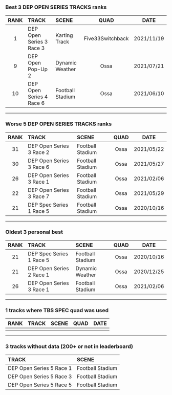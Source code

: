 ### Best 3 DEP OPEN SERIES TRACKS ranks
|RANK|TRACK|SCENE|QUAD|DATE|
|:---:|:---|:---|:---:|:---:|
|1|DEP Open Series 3 Race 3|Karting Track|Five33Switchback|2021/11/19|
|9|DEP Open Pop-Up 2|Dynamic Weather|Ossa|2021/07/21|
|10|DEP Open Series 4 Race 6|Football Stadium|Ossa|2021/06/10|
---
### Worse 5 DEP OPEN SERIES TRACKS ranks
|RANK|TRACK|SCENE|QUAD|DATE|
|:---:|:---|:---|:---:|:---:|
|31|DEP Open Series 3 Race 2|Football Stadium|Ossa|2021/05/22|
|30|DEP Open Series 3 Race 6|Football Stadium|Ossa|2021/05/27|
|26|DEP Open Series 3 Race 1|Football Stadium|Ossa|2021/02/06|
|22|DEP Open Series 3 Race 7|Football Stadium|Ossa|2021/05/29|
|21|DEP Spec Series 1 Race 5|Football Stadium|Ossa|2020/10/16|
---
### Oldest 3 personal best
|RANK|TRACK|SCENE|QUAD|DATE|
|:---:|:---|:---|:---:|:---:|
|21|DEP Spec Series 1 Race 5|Football Stadium|Ossa|2020/10/16|
|21|DEP Open Series 2 Race 1|Dynamic Weather|Ossa|2020/12/25|
|26|DEP Open Series 3 Race 1|Football Stadium|Ossa|2021/02/06|
---
### 1 tracks where TBS SPEC quad was used
|RANK|TRACK|SCENE|QUAD|DATE|
|:---:|:---|:---|:---:|:---:|
||||||
---
### 3 tracks without data (200+ or not in leaderboard)
|TRACK|SCENE|
|:---|:---|
|DEP Open Series 5 Race 1|Football Stadium|
|DEP Open Series 5 Race 3|Football Stadium|
|DEP Open Series 5 Race 5|Football Stadium|
